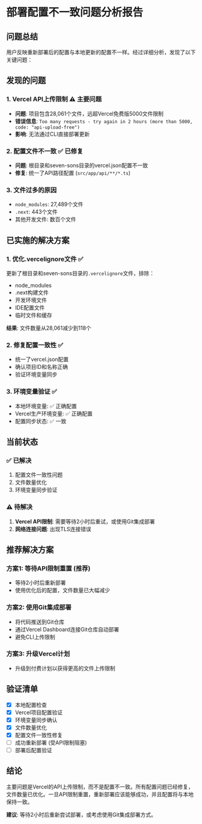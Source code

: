 # 部署配置不一致问题分析报告

## 问题总结
用户反映重新部署后的配置与本地更新的配置不一样。经过详细分析，发现了以下关键问题：

## 发现的问题

### 1. Vercel API上传限制 ⚠️ **主要问题**
- **问题**: 项目包含28,061个文件，远超Vercel免费版5000文件限制
- **错误信息**: `Too many requests - try again in 2 hours (more than 5000, code: "api-upload-free")`
- **影响**: 无法通过CLI直接部署更新

### 2. 配置文件不一致 ✅ **已修复**
- **问题**: 根目录和seven-sons目录的vercel.json配置不一致
- **修复**: 统一了API路径配置 (`src/app/api/**/*.ts`)

### 3. 文件过多的原因
- `node_modules`: 27,489个文件
- `.next`: 443个文件
- 其他开发文件: 数百个文件

## 已实施的解决方案

### 1. 优化.vercelignore文件 ✅
更新了根目录和seven-sons目录的`.vercelignore`文件，排除：
- node_modules
- .next构建文件
- 开发环境文件
- IDE配置文件
- 临时文件和缓存

**结果**: 文件数量从28,061减少到118个

### 2. 修复配置一致性 ✅
- 统一了vercel.json配置
- 确认项目ID和名称正确
- 验证环境变量同步

### 3. 环境变量验证 ✅
- 本地环境变量: ✅ 正确配置
- Vercel生产环境变量: ✅ 正确配置
- 配置同步状态: ✅ 一致

## 当前状态

### ✅ 已解决
1. 配置文件一致性问题
2. 文件数量优化
3. 环境变量同步验证

### ⚠️ 待解决
1. **Vercel API限制**: 需要等待2小时后重试，或使用Git集成部署
2. **网络连接问题**: 出现TLS连接错误

## 推荐解决方案

### 方案1: 等待API限制重置 (推荐)
- 等待2小时后重新部署
- 使用优化后的配置，文件数量已大幅减少

### 方案2: 使用Git集成部署
- 将代码推送到Git仓库
- 通过Vercel Dashboard连接Git仓库自动部署
- 避免CLI上传限制

### 方案3: 升级Vercel计划
- 升级到付费计划以获得更高的文件上传限制

## 验证清单

- [x] 本地配置检查
- [x] Vercel项目配置验证
- [x] 环境变量同步确认
- [x] 文件数量优化
- [x] 配置文件一致性修复
- [ ] 成功重新部署 (受API限制阻塞)
- [ ] 部署后配置验证

## 结论

主要问题是Vercel的API上传限制，而不是配置不一致。所有配置问题已经修复，文件数量已优化。一旦API限制重置，重新部署应该能够成功，并且配置将与本地保持一致。

**建议**: 等待2小时后重新尝试部署，或考虑使用Git集成部署方式。
